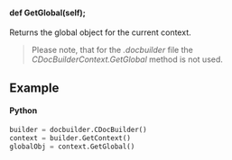 #### def GetGlobal(self);

Returns the global object for the current context.

> Please note, that for the *.docbuilder* file the *CDocBuilderContext.GetGlobal* method is not used.

## Example

#### Python

``` python
builder = docbuilder.CDocBuilder()
context = builder.GetContext()
globalObj = context.GetGlobal()
```
